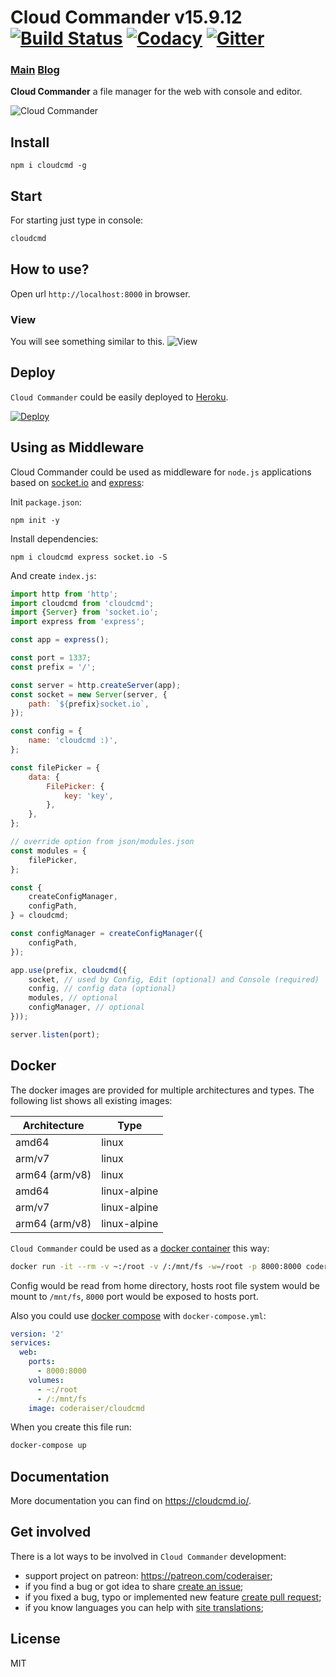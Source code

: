 # Cloud Commander v15.9.12 [![Build Status][BuildStatusIMGURL]][BuildStatusURL] [![Codacy][CodacyIMG]][CodacyURL] [![Gitter][GitterIMGURL]][GitterURL]

### [Main][MainURL] [Blog][BlogURL]

[NPM_INFO_IMG]: https://nodei.co/npm/cloudcmd.png
[MainURL]: http://cloudcmd.io "Main"
[BlogURL]: http://blog.cloudcmd.io "Blog"
[BuildStatusURL]: https://travis-ci.org/coderaiser/cloudcmd "Build Status"
[BuildStatusIMGURL]: https://img.shields.io/travis/coderaiser/cloudcmd.svg?style=flat-squere&longCache=true
[BuildAppveyorURL]: https://ci.appveyor.com/project/coderaiser/cloudcmd
[BuildAppveyorIMGURL]: https://ci.appveyor.com/api/projects/status/tse6sc8dxrqxqehi?svg=true
[CodacyURL]: https://www.codacy.com/app/coderaiser/cloudcmd
[CodacyIMG]: https://api.codacy.com/project/badge/Grade/ddda78be780549ce8754f8d47a8c0e36
[GitterURL]: https://gitter.im/cloudcmd/hello
[GitterIMGURL]: https://img.shields.io/gitter/room/coderaiser/cloudcmd.js.svg
[DeployURL]: https://heroku.com/deploy?template=https://github.com/coderaiser/cloudcmd "Deploy"
[DeployIMG]: https://www.herokucdn.com/deploy/button.png

**Cloud Commander** a file manager for the web with console and editor.

![Cloud Commander](https://cloudcmd.io/img/logo/cloudcmd.png "Cloud Commander")

## Install

```
npm i cloudcmd -g
```

## Start

For starting just type in console:

```sh
cloudcmd
```

## How to use?

Open url `http://localhost:8000` in browser.

### View

You will see something similar to this.
![View](https://cloudcmd.io/img/screen/view.png "View")

## Deploy

`Cloud Commander` could be easily deployed to [Heroku][DeployURL].

[![Deploy][DeployIMG]][DeployURL]

## Using as Middleware

Cloud Commander could be used as middleware for `node.js` applications based on [socket.io](http://socket.io "Socket.IO") and [express](http://expressjs.com "Express"):

Init `package.json`:

```
npm init -y
```

Install dependencies:

```
npm i cloudcmd express socket.io -S
```

And create `index.js`:

```js
import http from 'http';
import cloudcmd from 'cloudcmd';
import {Server} from 'socket.io';
import express from 'express';

const app = express();

const port = 1337;
const prefix = '/';

const server = http.createServer(app);
const socket = new Server(server, {
    path: `${prefix}socket.io`,
});

const config = {
    name: 'cloudcmd :)',
};

const filePicker = {
    data: {
        FilePicker: {
            key: 'key',
        },
    },
};

// override option from json/modules.json
const modules = {
    filePicker,
};

const {
    createConfigManager,
    configPath,
} = cloudcmd;

const configManager = createConfigManager({
    configPath,
});

app.use(prefix, cloudcmd({
    socket, // used by Config, Edit (optional) and Console (required)
    config, // config data (optional)
    modules, // optional
    configManager, // optional
}));

server.listen(port);
```

## Docker

The docker images are provided for multiple architectures and types. The following list shows all existing images:

| Architecture   | Type         |
|----------------|--------------|
| amd64          | linux        |
| arm/v7         | linux        |
| arm64 (arm/v8) | linux        |
| amd64          | linux-alpine |
| arm/v7         | linux-alpine |
| arm64 (arm/v8) | linux-alpine |

`Cloud Commander` could be used as a [docker container](https://hub.docker.com/r/coderaiser/cloudcmd/ "Docker container") this way:

```sh
docker run -it --rm -v ~:/root -v /:/mnt/fs -w=/root -p 8000:8000 coderaiser/cloudcmd
```

Config would be read from home directory, hosts root file system would be mount to `/mnt/fs`,
`8000` port would be exposed to hosts port.

Also you could use [docker compose](https://docs.docker.com/compose/ "Docker Compose") with `docker-compose.yml`:

```yml
version: '2'
services:
  web:
    ports:
      - 8000:8000
    volumes:
      - ~:/root
      - /:/mnt/fs
    image: coderaiser/cloudcmd
```

When you create this file run:

```sh
docker-compose up
```

## Documentation

More documentation you can find on https://cloudcmd.io/.

## Get involved

There is a lot ways to be involved in `Cloud Commander` development:

- support project on patreon: https://patreon.com/coderaiser;
- if you find a bug or got idea to share [create an issue](https://github.com/coderaiser/cloudcmd/issues/new "Create issue");
- if you fixed a bug, typo or implemented new feature [create pull request](https://github.com/coderaiser/cloudcmd/compare "Create pull request");
- if you know languages you can help with [site translations](https://github.com/coderaiser/cloudcmd/wiki "Cloud Commander community wiki");

## License

MIT
